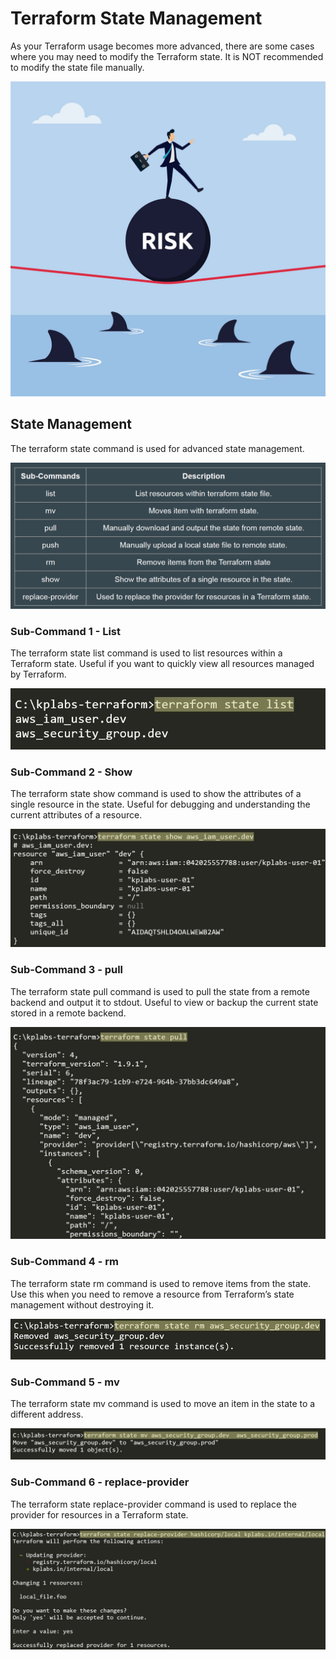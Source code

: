 # Terraform State Management

As your Terraform usage becomes more advanced, there are some cases where
you may need to modify the Terraform state.
It is NOT recommended to modify the state file manually.

![MY Image](images/image1.png)

## State Management

The terraform state command is used for advanced state management.

![MY Image](images/image2.png)

### Sub-Command 1 - List

The terraform state list command is used to list resources within a Terraform
state.
Useful if you want to quickly view all resources managed by Terraform.

![MY Image](images/image3.png)

### Sub-Command 2 - Show

The terraform state show command is used to show the attributes of a single
resource in the state.
Useful for debugging and understanding the current attributes of a resource.

![MY Image](images/image4.png)

### Sub-Command 3 - pull

The terraform state pull command is used to pull the state from a remote
backend and output it to stdout.
Useful to view or backup the current state stored in a remote backend.

![MY Image](images/image5.png)

### Sub-Command 4 - rm

The terraform state rm command is used to remove items from the state.
Use this when you need to remove a resource from Terraform’s state
management without destroying it.

![MY Image](images/image6.png)

### Sub-Command 5 - mv

The terraform state mv command is used to move an item in the state to a
different address.

![MY Image](images/image7.png)

### Sub-Command 6 - replace-provider

The terraform state replace-provider command is used to replace the provider
for resources in a Terraform state.

![MY Image](images/image8.png)